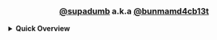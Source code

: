<div align="center">

### [@supadumb](https://github.com/supadumb) a.k.a [@bunmamd4cb13t](https://github.com/bunmamd4cb13t)

</div>

<div>
    <details>
        <summary><b><strong>Quick Overview</strong></b></summary>
    <br>
        
<div align="center">
    
<table width="100%"> 
<thead>
<th style="text-align: center">
<img height="1" width="385px">

```
PROFILE INFORMATION
```

</th>

<th style="text-align: center">
<img height="1" width="385px">

```
📌 PINNED REPOSITORIES 📌
```

</th>
  </thead>
  <tr>
  <td width="50%" align="center">

&nbsp; <br> <a href="https://app.hackthebox.com/profile/928801"><img src="https://img.shields.io/badge/HackTheBox-9FEF00.svg?style=for-the-badge&logo=Hack-The-Box&logoColor=black" alt="Hack The Box"></a>
<br>
<a href="https://tryhackme.com/p/bunmamd4cb13t"><img src="https://img.shields.io/badge/TryHackMe⠀-212C42.svg?style=for-the-badge&logo=TryHackMe&logoColor=white" alt="Try Hack Me"></a>

  </td>
  <td width="50%" align="center">

&nbsp;<br>
    <a href="https://github.com/supadumb/Playground"><img src="https://img.shields.io/badge/Playground-181717.svg?style=for-the-badge&logo=GitHub&logoColor=white"></a>
    <br>
    <a href="https://github.com/supadumb/hackthebox-writeup"><img src="https://img.shields.io/badge/HTB-writeup-181717.svg?style=for-the-badge&logo=GitHub&logoColor=white"></a>
    <br>
    <a href="https://github.com/supadumb/SEED-repository"><img src="https://img.shields.io/badge/SEED repository-181717.svg?style=for-the-badge&logo=GitHub&logoColor=white"></a>
    <br>
  </p>
  </td>
</table>
  
</div>
</div>
